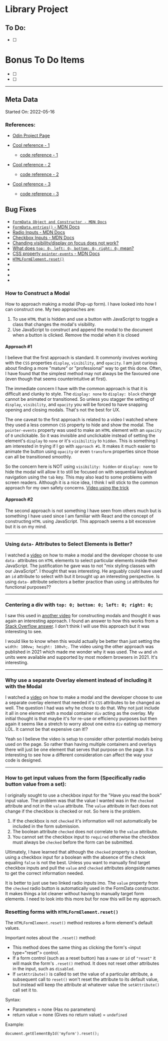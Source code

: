 # Library Project


## To Do:

- [ ] 

# Bonus To Do Items

- [ ] 
- [ ] 





---

## Meta Data

Started On: 2022-05-16

### References:


- [Odin Project Page](https://www.theodinproject.com/lessons/node-path-javascript-library)

- [Cool reference - 1](https://michalosman.github.io/library/)
  - [code reference - 1](https://github.com/michalosman/library)

- [Cool reference - 2](https://ginnerzapata.github.io/library-app/)
  - [code reference - 2](https://github.com/ginnerzapata/library-app)

- [Cool reference - 3](https://sultanbadri.github.io/virtual-library/)
  - [code reference - 3](https://github.com/SultanBadri/virtual-library)


## Bug Fixes

- [`FormData Object and Constructor - MDN Docs`](https://developer.mozilla.org/en-US/docs/Web/API/FormData/FormData)
- [`FormData.entries()` - MDN Docs](https://developer.mozilla.org/en-US/docs/Web/API/FormData/entries)
- [Radio Inputs - MDN Docs](https://developer.mozilla.org/en-US/docs/Web/HTML/Element/input/radio)
- [Checkbox Inputs - MDN Docs](https://developer.mozilla.org/en-US/docs/Web/HTML/Element/input/checkbox)
- [Chanding visibility/display on focus does not work?](https://stackoverflow.com/questions/21351476/why-changing-visibility-display-on-focus-does-not-work)
- [What does `top: 0; left: 0; bottom: 0; right: 0;` mean?](https://stackoverflow.com/questions/28080910/what-does-top-0-left-0-bottom-0-right-0-mean)
- [CSS property `pointer-events` - MDN Docs](https://developer.mozilla.org/en-US/docs/Web/CSS/pointer-events)
- [`HTMLFormElement.reset()`](https://developer.mozilla.org/en-US/docs/Web/API/HTMLFormElement/reset)
- []()
- []()
- []()
- []()

### How to Construct a Modal

How to approach making a modal (Pop-up form). I have looked into how I can construct one. My two approaches are:

1. To use `HTML` that is hidden and use a button with JavaScript to toggle a class that changes the modal's visibility.
2. Use JavaScript to construct and append the modal to the document when a button is clicked. Remove the modal when it is closed

#### Approach #1

I believe that the first approach is standard. It commonly involves working with the `CSS` properties `display`, `visibility`, and `opacity`. I am just curious about finding a more "mature" or "professional" way to get this done. Often, I have found that the simplest method may not always be the favoured one (even though that seems counterintuitive at first). 

The immediate concern I have with the common approach is that it is difficult and clunky to style. The `display: none` to `display: block` change cannot be animated or transitioned. So unless you stagger the setting of `display`, `visibility`, and `opacity` you will be forced to have snapping opening and closing modals. That's not the best for UX. 

The one caveat to the first approach is related to a video I watched where they used a less common `CSS` property to hide and show the modal. The `pointer-events` property was used to make an `HTML` element with an `opacity` of `0` unclickable. So it was invisible and unclickable instead of setting the element's `display` to `none` or it's `visibilitiy` to `hidden`. This is something I am interested in trying if I go with `approach #1`. It makes it much easier to animate the button using `opacity` or even `transform` properties since those can all be transitioned smoothly.

So the concern here is NOT using `visibility: hidden` or `display: none` to hide the modal will allow it to still be focused on with sequential keyboard navigation using the `tab` key. This may also lead to some problems with screen readers. Although it is a nice idea, I think I will stick to the common approach for my own safety concerns. [Video using the trick](https://youtu.be/XH5OW46yO8I)

#### Approach #2

The second approach is not something I have seen from others much but is something I have used since I am familiar with React and the concept of constructing `HTML` using JavaScript. This approach seems a bit excessive but it is on my mind.

---

### Using `data-` Attributes to Select Elements is Better?

I watched a [video](https://youtu.be/MBaw_6cPmAw) on how to make a modal and the developer choose to use `data-` attributes on `HTML` elements to select particular elements inside their JavaScript. The justification he gave was to not "mix styling classes with our JavaScript". I thought that was interesting. He arguably could have used an `id` attribute to select with but it brought up an interesting perspective. Is using `data-` attribute selectors a better practice than using `id` attributes for functional purposes??

---

### Centering a div with `top: 0; bottom: 0; left: 0; right: 0;`

I saw this used in [another video](https://youtu.be/uUCpopjPZdI) for constructing modals and thought it was again an interesting approach. I found an answer to how this works from a [Stack Overflow answer](https://stackoverflow.com/questions/28080910/what-does-top-0-left-0-bottom-0-right-0-mean). I don't think I will use this approach but it was interesting to see.

I would like to know when this would actually be better than just setting the `width: 100vw; height: 100vh;`. The video using the other approach was published in 2021 which made me wonder why it was used. The `vw` and `vh` units were available and supported by most modern browsers in 2021. It's interesting.

---

### Why use a separate Overlay element instead of including it with the Modal


I watched a [video](https://youtu.be/MBaw_6cPmAw) on how to make a modal and the developer choose to use a separate overlay element that needed it's `CSS` attributes to be changed as well. The question I had was why he chose to do that. Why not just include it all in one element with a modal container `div` acting as the overlay. My initial thought is that maybe it's for re-use or efficiency purposes but then again it seems like a stretch to worry about one extra `div` eating up memory LOL. It cannot be that expensive can it!?

Yeah so I believe the video is setup to consider other potential modals being used on the page. So rather than having multiple containers and overlays there will just be one element that serves that purpose on the page. It is interesting to see how a different consideration can affect the way your code is designed.

---

### How to get input values from the form (Specifically radio button value from a set):

I originally sought to use a checkbox input for the "Have you read the book" input value. The problem was that the value I wanted was in the `checked` attribute and not in the `value` attribute. The `value` attribute in fact does not change if the checkbox is checked or not. So here is the problem.

1. If the checkbox is not `checked` it's information will not automatically be included in the form submission. 
2. The boolean attribute `checked` does not correlate to the `value` attribute.
3. You cannot set the checkbox input to `required` otherwise the checkbox must always be `checked` before the form can be submitted.

Ultimately, I have learned that although the `checked` property is a boolean, using a checkbox input for a boolean with the absence of the check equaling `false` is not the best. Unless you want to manually find target checkbox inputs and pull the `value` and `checked` attributes alongside names to get the correct information needed.

It is better to just use two linked radio inputs imo. The `value` property from the `checked` radio button is automatically used in the FormData constructor. It makes things a lot cleaner without having to manually target form elements. I need to look into this more but for now this will be my approach.

### Resetting forms with `HTMLFormElement.reset()`

The `HTMLFormElement.reset()` method restores a form element's default values. 

Important notes about the `.reset()` method:

- This method does the same thing as clicking the form's `<`input type="reset"> control.
- If a form control (such as a reset button) has a `name` or `id` of `"reset"` it will mask the form's `.reset()` method. It does not reset other attributes in the input, such as `disabled`.
- If `setAttribute()` is called to set the value of a particular attribute, a subsequent call to `reset()` won't reset the attribute to its default value, but instead will keep the attribute at whatever value the `setAttribute()` call set it to.

Syntax:

- Parameters = none (Has no parameters)
- return value = none (Gives no return value) = `undefined`

Example:

```
document.getElementById('myform').reset();
```

